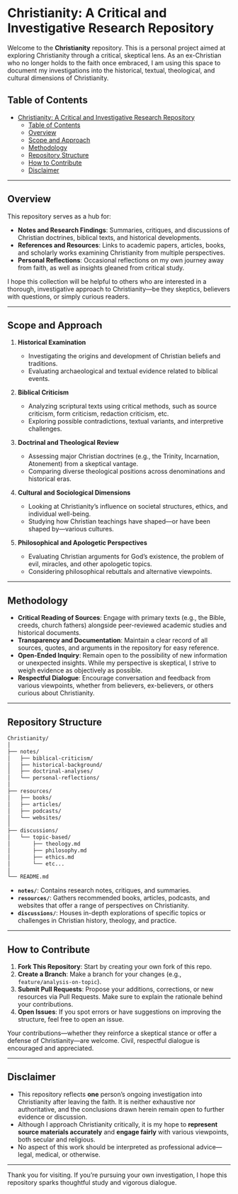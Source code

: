 # Christianity: A Critical and Investigative Research Repository

Welcome to the **Christianity** repository. This is a personal project aimed at exploring Christianity through a critical, skeptical lens. As an ex-Christian who no longer holds to the faith once embraced, I am using this space to document my investigations into the historical, textual, theological, and cultural dimensions of Christianity.

## Table of Contents

- [Christianity: A Critical and Investigative Research Repository](#christianity-a-critical-and-investigative-research-repository)
  - [Table of Contents](#table-of-contents)
  - [Overview](#overview)
  - [Scope and Approach](#scope-and-approach)
  - [Methodology](#methodology)
  - [Repository Structure](#repository-structure)
  - [How to Contribute](#how-to-contribute)
  - [Disclaimer](#disclaimer)

---

## Overview

This repository serves as a hub for:

- **Notes and Research Findings**: Summaries, critiques, and discussions of Christian doctrines, biblical texts, and historical developments.
- **References and Resources**: Links to academic papers, articles, books, and scholarly works examining Christianity from multiple perspectives.
- **Personal Reflections**: Occasional reflections on my own journey away from faith, as well as insights gleaned from critical study.

I hope this collection will be helpful to others who are interested in a thorough, investigative approach to Christianity—be they skeptics, believers with questions, or simply curious readers.

---

## Scope and Approach

1. **Historical Examination**
   - Investigating the origins and development of Christian beliefs and traditions.
   - Evaluating archaeological and textual evidence related to biblical events.

2. **Biblical Criticism**
   - Analyzing scriptural texts using critical methods, such as source criticism, form criticism, redaction criticism, etc.
   - Exploring possible contradictions, textual variants, and interpretive challenges.

3. **Doctrinal and Theological Review**
   - Assessing major Christian doctrines (e.g., the Trinity, Incarnation, Atonement) from a skeptical vantage.
   - Comparing diverse theological positions across denominations and historical eras.

4. **Cultural and Sociological Dimensions**
   - Looking at Christianity’s influence on societal structures, ethics, and individual well-being.
   - Studying how Christian teachings have shaped—or have been shaped by—various cultures.

5. **Philosophical and Apologetic Perspectives**
   - Evaluating Christian arguments for God’s existence, the problem of evil, miracles, and other apologetic topics.
   - Considering philosophical rebuttals and alternative viewpoints.

---

## Methodology

- **Critical Reading of Sources**: Engage with primary texts (e.g., the Bible, creeds, church fathers) alongside peer-reviewed academic studies and historical documents.
- **Transparency and Documentation**: Maintain a clear record of all sources, quotes, and arguments in the repository for easy reference.
- **Open-Ended Inquiry**: Remain open to the possibility of new information or unexpected insights. While my perspective is skeptical, I strive to weigh evidence as objectively as possible.
- **Respectful Dialogue**: Encourage conversation and feedback from various viewpoints, whether from believers, ex-believers, or others curious about Christianity.

---

## Repository Structure

```bash
Christianity/
│
├── notes/
│   ├── biblical-criticism/
│   ├── historical-background/
│   ├── doctrinal-analyses/
│   └── personal-reflections/
│
├── resources/
│   ├── books/
│   ├── articles/
│   ├── podcasts/
│   └── websites/
│
├── discussions/
│   └── topic-based/
│       ├── theology.md
│       ├── philosophy.md
│       ├── ethics.md
│       └── etc...
│
└── README.md
```

- **`notes/`**: Contains research notes, critiques, and summaries.
- **`resources/`**: Gathers recommended books, articles, podcasts, and websites that offer a range of perspectives on Christianity.
- **`discussions/`**: Houses in-depth explorations of specific topics or challenges in Christian history, theology, and practice.

---

## How to Contribute

1. **Fork This Repository**: Start by creating your own fork of this repo.
2. **Create a Branch**: Make a branch for your changes (e.g., `feature/analysis-on-topic`).
3. **Submit Pull Requests**: Propose your additions, corrections, or new resources via Pull Requests. Make sure to explain the rationale behind your contributions.
4. **Open Issues**: If you spot errors or have suggestions on improving the structure, feel free to open an issue.

Your contributions—whether they reinforce a skeptical stance or offer a defense of Christianity—are welcome. Civil, respectful dialogue is encouraged and appreciated.

---

## Disclaimer

- This repository reflects **one** person’s ongoing investigation into Christianity after leaving the faith. It is neither exhaustive nor authoritative, and the conclusions drawn herein remain open to further evidence or discussion.
- Although I approach Christianity critically, it is my hope to **represent source materials accurately** and **engage fairly** with various viewpoints, both secular and religious.
- No aspect of this work should be interpreted as professional advice—legal, medical, or otherwise.

---

Thank you for visiting. If you’re pursuing your own investigation, I hope this repository sparks thoughtful study and vigorous dialogue.
